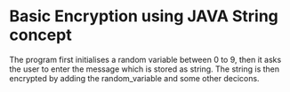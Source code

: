 # Basic Encryption using JAVA String concept
The program first initialises a random variable between 0 to 9, then it asks the user to enter the message which is 
stored as string. The string is then encrypted by adding the random_variable and some other decicons.
